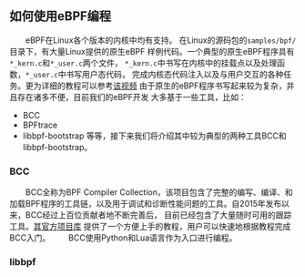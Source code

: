 ## 如何使用eBPF编程
&ensp;&ensp;&ensp;&ensp;eBPF在Linux各个版本的内核中均有支持。
在Linux的源码包的`samples/bpf/`目录下，有大量Linux提供的原生eBPF
样例代码。一个典型的原生eBPF程序具有`*_kern.c`和`*_user.c`两个文件，
`*_kern.c`中书写在内核中的挂载点以及处理函数，`*_user.c`中书写用户态代码，
完成内核态代码注入以及与用户交互的各种任务。更为详细的教程可以参考[该视频](https://www.bilibili.com/video/BV1f54y1h74r?spm_id_from=333.999.0.0)
由于原生的eBPF程序书写起来较为复杂，并且存在诸多不便，目前我们的eBPF开发
大多基于一些工具，比如：
- BCC
- BPFtrace
- libbpf-bootstrap
等等，接下来我们将介绍其中较为典型的两种工具BCC和libbpf-bootstrap。
### BCC
&ensp;&ensp;&ensp;&ensp;BCC全称为BPF Compiler Collection，该项目包含了完整的编写、编译、和
加载BPF程序的工具链，以及用于调试和诊断性能问题的工具。自2015年发布以来，BCC经过上百位贡献者地不断完善后，
目前已经包含了大量随时可用的跟踪工具。[其官方项目库](https://github.com/iovisor/bcc/blob/master/docs/tutorial.md)
提供了一个方便上手的教程，用户可以快速地根据教程完成BCC入门。
&ensp;&ensp;&ensp;&ensp;BCC使用Python和Lua语言作为入口进行编程。

### libbpf